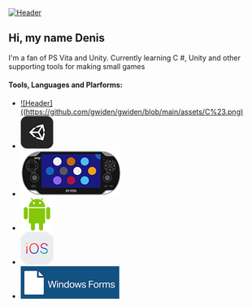[![Header](https://sun9-9.userapi.com/impg/-zxLWI-2xxFiNTDQtj2DQmkqKLb5__rNHF2tRA/joBcJsJ7ij8.jpg?size=200x50&quality=96&sign=eddd929bfc26c07f94cd125708d594d8&type=album)](https://mynickname.com/gwiden)
## Hi, my name Denis

I'm a fan of PS Vita and Unity. Currently learning C #, Unity and other supporting tools for making small games

#### Tools, Languages and Plarforms:

* [![Header]((https://github.com/gwiden/gwiden/blob/main/assets/C%23.png)](https://github.com/gwiden)
* [![Header](https://github.com/gwiden/gwiden/blob/main/assets/Unity.png)](https://github.com/gwiden)
* [![Header](https://github.com/gwiden/gwiden/blob/main/assets/psvita.png)](https://github.com/gwiden)
* [![Header](https://github.com/gwiden/gwiden/blob/main/assets/android.png)](https://github.com/gwiden)
* [![Header](https://github.com/gwiden/gwiden/blob/main/assets/ios.png)](https://github.com/gwiden)
* [![Header](https://github.com/gwiden/gwiden/blob/main/assets/WinF.png)](https://github.com/gwiden)